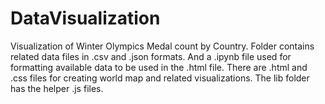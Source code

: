 # DataVisualization
Visualization of Winter Olympics Medal count by Country. 
Folder contains related data files in .csv and .json formats. 
And a .ipynb file used for formatting available data to be used in the .html file. 
There are .html and .css files for creating world map and related visualizations. The lib folder has the helper .js files.
